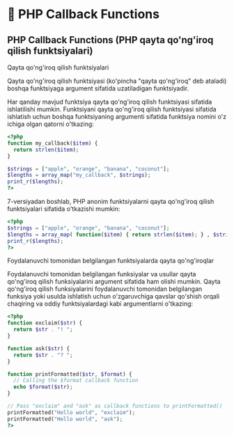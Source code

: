 # 📔 PHP Callback Functions

## PHP Callback Functions (PHP qayta qo'ng'iroq qilish funktsiyalari)

Qayta qo'ng'iroq qilish funktsiyalari

Qayta qo'ng'iroq qilish funktsiyasi (ko'pincha "qayta qo'ng'iroq" deb ataladi) boshqa funktsiyaga argument sifatida uzatiladigan funktsiyadir.

Har qanday mavjud funktsiya qayta qo'ng'iroq qilish funktsiyasi sifatida ishlatilishi mumkin. Funktsiyani qayta qo'ng'iroq qilish funktsiyasi sifatida ishlatish uchun boshqa funktsiyaning argumenti sifatida funktsiya nomini o'z ichiga olgan qatorni o'tkazing:

```php
<?php
function my_callback($item) {
  return strlen($item);
}

$strings = ["apple", "orange", "banana", "coconut"];
$lengths = array_map("my_callback", $strings);
print_r($lengths);
?>
```

7-versiyadan boshlab, PHP anonim funktsiyalarni qayta qo'ng'iroq qilish funktsiyalari sifatida o'tkazishi mumkin:

```php
<?php
$strings = ["apple", "orange", "banana", "coconut"];
$lengths = array_map( function($item) { return strlen($item); } , $strings);
print_r($lengths);
?>
```

Foydalanuvchi tomonidan belgilangan funktsiyalarda qayta qo'ng'iroqlar

Foydalanuvchi tomonidan belgilangan funksiyalar va usullar qayta qo'ng'iroq qilish funksiyalarini argument sifatida ham olishi mumkin. Qayta qo'ng'iroq qilish funksiyalarini foydalanuvchi tomonidan belgilangan funksiya yoki usulda ishlatish uchun o'zgaruvchiga qavslar qo'shish orqali chaqiring va oddiy funktsiyalardagi kabi argumentlarni o'tkazing:

```php
<?php
function exclaim($str) {
  return $str . "! ";
}

function ask($str) {
  return $str . "? ";
}

function printFormatted($str, $format) {
  // Calling the $format callback function
  echo $format($str);
}

// Pass "exclaim" and "ask" as callback functions to printFormatted()
printFormatted("Hello world", "exclaim");
printFormatted("Hello world", "ask");
?>
```


























